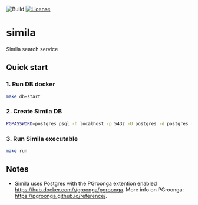 ![Build](https://github.com/simila-io/simila/actions/workflows/build.yaml/badge.svg) [![License](https://img.shields.io/badge/License-Apache%202.0-blue.svg)](https://github.com/simila-io/simila/blob/master/LICENSE)
# simila
Simila search service

## Quick start

### 1. Run DB docker

```bash
make db-start
```
### 2. Create Simila DB

```bash
PGPASSWORD=postgres psql -h localhost -p 5432 -U postgres -d postgres -c "create database simila"
```

### 3. Run Simila executable

```bash
make run
```

## Notes

- Simila uses Postgres with the PGroonga extention enabled https://hub.docker.com/r/groonga/pgroonga. More info on PGroonga: https://pgroonga.github.io/reference/.

